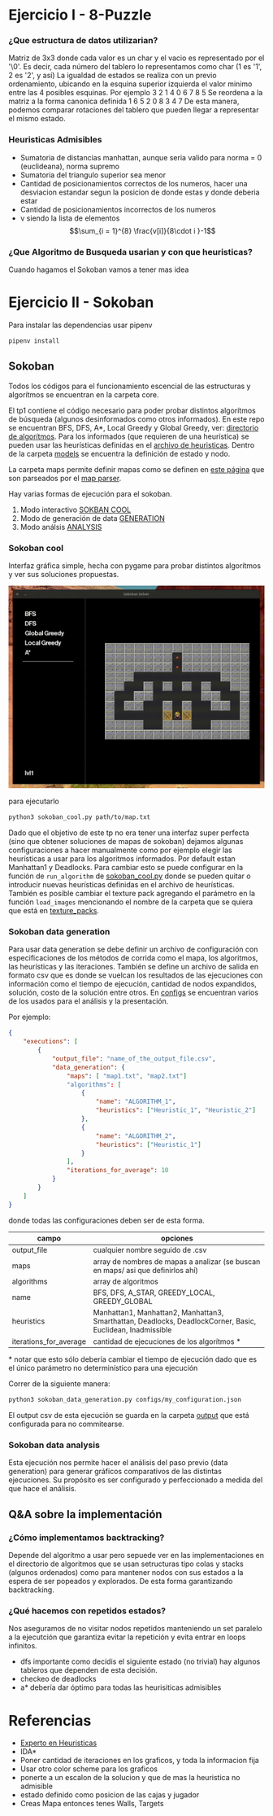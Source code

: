 # Ejercicio I - 8-Puzzle

### ¿Que estructura de datos utilizarian?
Matriz de 3x3 donde cada valor es un char y el vacio es representado por el '\0'. Es decir, cada número del tablero lo representamos como char (1 es '1', 2 es '2', y así)
La igualdad de estados se realiza con un previo ordenamiento, ubicando en la esquina superior izquierda el valor minimo entre las 4 posibles esquinas.
Por ejemplo
3 2 1
4 0 6
7 8 5
Se reordena a la matriz a la forma canonica definida
1 6 5
2 0 8
3 4 7
De esta manera, podemos comparar rotaciones del tablero que pueden llegar a representar el mismo estado.

### Heuristicas Admisibles
- Sumatoria de distancias manhattan, aunque seria valido para norma = 0 (euclideana), norma supremo
- Sumatoria del triangulo superior sea menor
- Cantidad de posicionamientos correctos de los numeros, hacer una desviacion estandar segun la posicion de donde estas y donde deberia estar
- Cantidad de posicionamientos incorrectos de los numeros
- v siendo la lista de elementos
$$\sum_{i = 1}^{8} \frac{v[i]}{8\cdot i }-1$$

### ¿Que Algoritmo de Busqueda usarian y con que heuristicas?
Cuando hagamos el Sokoban vamos a tener mas idea


# Ejercicio II - Sokoban

Para instalar las dependencias usar pipenv

```sh
pipenv install
```

## Sokoban

Todos los códigos para el funcionamiento escencial de las estructuras y algorítmos se encuentran en la carpeta core.

El tp1 contiene el código necesario para poder probar distintos algorítmos de búsqueda (algunos desinformados como otros informados). En este repo se encuentran BFS, DFS, A*, Local Greedy y Global Greedy, ver: [directorio de algorítmos](core/algorithms/). Para los informados (que requieren de una heurística) se pueden usar las heurísticas definidas en el [archivo de heuristicas](core/heuristics.py). Dentro de la carpeta [models](core/models/) se encuentra la definición de estado y nodo.


La carpeta maps permite definir mapas como se definen en [este página](http://www.game-sokoban.com/index.php?mode=level&lid=200) que son parseados por el [map parser](core/utils/map_parser.py).

Hay varias formas de ejecución para el sokoban.

1. Modo interactivo [SOKBAN COOL](sokoban_cool.py)
2. Modo de generación de data [GENERATION](sokoban_data_generation.py)
3. Modo análsis [ANALYSIS](sokoban_data_analysis.py)

### Sokoban cool

Interfaz gráfica simple, hecha con pygame para probar distintos algorítmos y ver sus soluciones propuestas.

![bfs 1 gif](resources/gifs/bfs_1.gif)

para ejecutarlo 

```sh
python3 sokoban_cool.py path/to/map.txt
```

Dado que el objetivo de este tp no era tener una interfaz super perfecta (sino que obtener soluciones de mapas de sokoban) dejamos algunas configuraciones a hacer manualmente como por ejemplo elegir las heurísticas a usar para los algoritmos informados. Por default estan Manhattan1 y Deadlocks. Para cambiar esto se puede configurar en la función de `run_algorithm` de [sokoban_cool.py](sokoban_cool.py) donde se pueden quitar o introducir nuevas heurísticas definidas en el archivo de heurísticas. También es posible cambiar el texture pack agregando el parámetro en la función `load_images` mencionando el nombre de la carpeta que se quiera que está en [texture_packs](resources/texture_packs/).

### Sokoban data generation

Para usar data generation se debe definir un archivo de configuración con especificaciones de los métodos de corrida como el mapa, los algoritmos, las heurísticas y las iteraciones. También se define un archivo de salida en formato csv que es donde se vuelcan los resultados de las ejecuciones con información como el tiempo de ejecución, cantidad de nodos expandidos, solución, costo de la solución entre otros. En [configs](configs/) se encuentran varios de los usados para el análisis y la presentación.


Por ejemplo:
```json
{
    "executions": [
        {
            "output_file": "name_of_the_output_file.csv",
            "data_generation": {
                "maps": [ "map1.txt", "map2.txt"]
                "algorithms": [
                    {
                        "name": "ALGORITHM_1",
                        "heuristics": ["Heuristic_1", "Heuristic_2"]
                    },
                    {
                        "name": "ALGORITHM_2",
                        "heuristics": ["Heuristic_1"]
                    }
                ],
                "iterations_for_average": 10
            }
        }
    ]
}

```
donde todas las configuraciones deben ser de esta forma.

|campo | opciones|
|--|--|
| output_file| cualquier nombre seguido de .csv|
| maps | array de nombres de mapas a analizar (se buscan en maps/ asi que definirlos ahí)| 
| algorithms | array de algoritmos |
| name | BFS, DFS, A_STAR, GREEDY_LOCAL, GREEDY_GLOBAL |
| heuristics | Manhattan1, Manhattan2, Manhattan3, Smarthattan, Deadlocks, DeadlockCorner, Basic, Euclidean, Inadmissible|
| iterations_for_average | cantidad de ejecuciones de los algorítmos \*|

\* notar que esto sólo debería cambiar el tiempo de ejecución dado que es el único parámetro no determinístico para una ejecución


Correr de la siguiente manera:

```sh
python3 sokoban_data_generation.py configs/my_configuration.json
```

El output csv de esta ejecución se guarda en la carpeta [output](output/) que está configurada para no commitearse.

### Sokoban data analysis

Esta ejecución nos permite hacer el análisis del paso previo (data generation) para generar gráficos comparativos de las distintas ejecuciones. Su propósito es ser configurado y perfeccionado a medida del que hace el análisis. 

## Q&A sobre la implementación

### ¿Cómo implementamos backtracking?
Depende del algoritmo a usar pero sepuede ver en las implementaciones en el directorio de algoritmos que se usan setructuras tipo colas y stacks (algunos ordenados) como para mantener nodos con sus estados a la espera de ser popeados y explorados. De esta forma garantizando backtracking.


### ¿Qué hacemos con repetidos estados?

Nos aseguramos de no visitar nodos repetidos manteniendo un set paralelo a la ejecutción que garantiza evitar la repetición y evita entrar en loops infinitos.

- dfs importante como decidis el siguiente estado (no trivial) hay algunos tableros que dependen de esta decisión.
- checkeo de deadlocks
- a* debería dar óptimo para todas las heurisiticas admisibles



# Referencias

- [Experto en Heuristicas](https://www.reddit.com/r/algorithms/comments/fedzu1/pathfinding_heuristic_for_indirect_movement_like/)
- IDA*
- Poner cantidad de iteraciones en los graficos, y toda la informacion fija
- Usar otro color scheme para los graficos
- ponerte a un escalon de la solucion y que de mas la heuristica no admisible
- estado definido como posicion de las cajas y jugador
- Creas Mapa entonces tenes Walls, Targets
